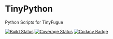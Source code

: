 # TinyPython
Python Scripts for TinyFugue

[![Build Status](https://travis-ci.org/NimVek/TinyPython.svg?branch=master)](https://travis-ci.org/NimVek/TinyPython)
[![Coverage Status](https://coveralls.io/repos/github/NimVek/TinyPython/badge.svg?branch=master)](https://coveralls.io/github/NimVek/TinyPython?branch=master)
[![Codacy Badge](https://api.codacy.com/project/badge/Grade/bec207f5c5564291986b125180a2a15e)](https://www.codacy.com/app/nimvek/TinyPython?utm_source=github.com&amp;utm_medium=referral&amp;utm_content=NimVek/TinyPython&amp;utm_campaign=Badge_Grade)
